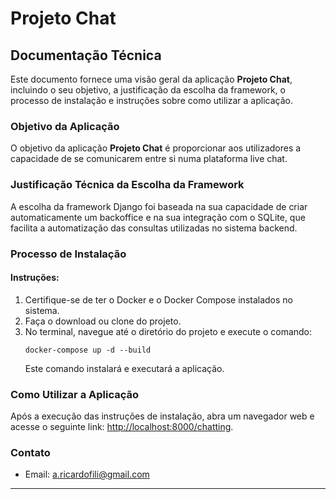 # Projeto Chat

## Documentação Técnica

Este documento fornece uma visão geral da aplicação **Projeto Chat**, incluindo o seu objetivo, a justificação da escolha da framework, o processo de instalação e instruções sobre como utilizar a aplicação.

### Objetivo da Aplicação

O objetivo da aplicação **Projeto Chat** é proporcionar aos utilizadores a capacidade de se comunicarem entre si numa plataforma live chat.

### Justificação Técnica da Escolha da Framework

A escolha da framework Django foi baseada na sua capacidade de criar automaticamente um backoffice e na sua integração com o SQLite, que facilita a automatização das consultas utilizadas no sistema backend.

### Processo de Instalação

#### Instruções:

1. Certifique-se de ter o Docker e o Docker Compose instalados no sistema.
2. Faça o download ou clone do projeto.
3. No terminal, navegue até o diretório do projeto e execute o comando:
   ```
   docker-compose up -d --build
   ```
   Este comando instalará e executará a aplicação.

### Como Utilizar a Aplicação

Após a execução das instruções de instalação, abra um navegador web e acesse o seguinte link: [http://localhost:8000/chatting](http://localhost:8000/chatting).

### Contato

- Email: a.ricardofili@gmail.com

---
